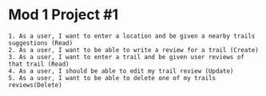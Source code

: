 # Mod 1 Project #1 

  	1. As a user, I want to enter a location and be given a nearby trails suggestions (Read)
	2. As a user, I want to be able to write a review for a trail (Create)
	3. As a user, I want to enter a trail and be given user reviews of that trail (Read)
	4. As a user, I should be able to edit my trail review (Update)
	5. As a user, I want to be able to delete one of my trails reviews(Delete)

